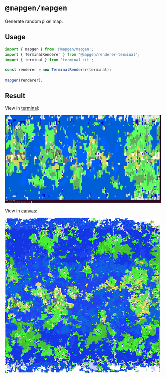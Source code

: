 # `@mapgen/mapgen`

Generate random pixel map.

## Usage

```ts
import { mapgen } from '@mapgen/mapgen';
import { TerminalRenderer } from '@mapgen/renderer-terminal';
import { terminal } from 'terminal-kit';

const renderer = new TerminalRenderer(terminal);

mapgen(renderer);
```

## Result

View in [terminal](/packages/renderer-terminal):

![Rendered to console](/images/terminal.euclidean.png)

View in [canvas](/packages/renderer-canvas):

![Rendered to canvas](/images/canvas.png)
